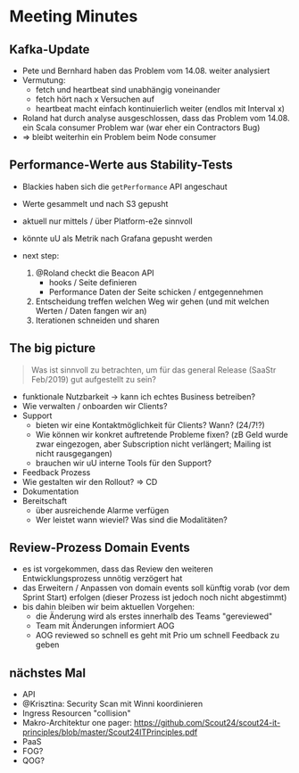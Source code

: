 # Meeting Minutes

## Kafka-Update

- Pete und Bernhard haben das Problem vom 14.08. weiter analysiert
- Vermutung:
    - fetch und heartbeat sind unabhängig voneinander
    - fetch hört nach x Versuchen auf
    - heartbeat macht einfach kontinuierlich weiter (endlos mit Interval x)
- Roland hat durch analyse ausgeschlossen, dass das Problem vom 14.08. ein Scala consumer Problem war (war eher ein Contractors Bug)
- => bleibt weiterhin ein Problem beim Node consumer

## Performance-Werte aus Stability-Tests

- Blackies haben sich die `getPerformance` API angeschaut
- Werte gesammelt und nach S3 gepusht
- aktuell nur mittels / über Platform-e2e sinnvoll
- könnte uU als Metrik nach Grafana gepusht werden

- next step: 
   1. @Roland checkt die Beacon API
        - hooks / Seite definieren
        - Performance Daten der Seite schicken / entgegennehmen        
   2. Entscheidung treffen welchen Weg wir gehen (und mit welchen Werten / Daten fangen wir an)
   3. Iterationen schneiden und sharen
    
## The big picture

> Was ist sinnvoll zu betrachten, um für das general Release (SaaStr Feb/2019) gut aufgestellt zu sein?

- funktionale Nutzbarkeit -> kann ich echtes Business betreiben?
- Wie verwalten / onboarden wir Clients?
- Support 
    - bieten wir eine Kontaktmöglichkeit für Clients? Wann? (24/7!?)
    - Wie können wir konkret auftretende Probleme fixen? (zB Geld wurde zwar eingezogen, aber Subscription nicht verlängert; Mailing ist nicht rausgegangen)
    - brauchen wir uU interne Tools für den Support?    
- Feedback Prozess
- Wie gestalten wir den Rollout? => CD
- Dokumentation
- Bereitschaft
    - über ausreichende Alarme verfügen
    - Wer leistet wann wieviel? Was sind die Modalitäten?    

## Review-Prozess Domain Events

- es ist vorgekommen, dass das Review den weiteren Entwicklungsprozess unnötig verzögert hat
- das Erweitern / Anpassen von domain events soll künftig vorab (vor dem Sprint Start) erfolgen (dieser Prozess ist jedoch noch nicht abgestimmt)
- bis dahin bleiben wir beim aktuellen Vorgehen:
    - die Änderung wird als erstes innerhalb des Teams "gereviewed"
    - Team mit Änderungen informiert AOG
    - AOG reviewed so schnell es geht mit Prio um schnell Feedback zu geben

## nächstes Mal

- API
- @Krisztina: Security Scan mit Winni koordinieren
- Ingress Resourcen "collision"
- Makro-Architektur one pager: https://github.com/Scout24/scout24-it-principles/blob/master/Scout24ITPrinciples.pdf
- PaaS
- FOG?
- QOG?
